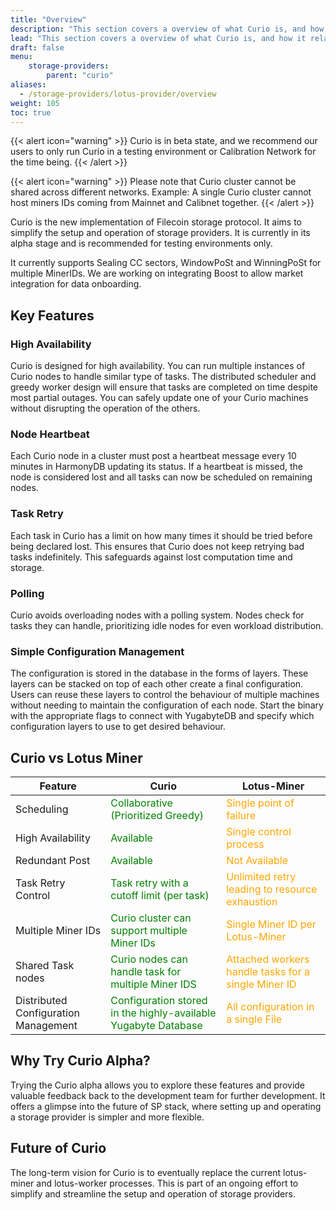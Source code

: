 ```yaml
---
title: "Overview"
description: "This section covers a overview of what Curio is, and how it relates to the Lotus-Miner"
lead: "This section covers a overview of what Curio is, and how it relates to the Lotus-Miner"
draft: false
menu:
    storage-providers:
        parent: "curio"
aliases:
  - /storage-providers/lotus-provider/overview
weight: 105
toc: true
---
```


{{< alert icon="warning" >}}
Curio is in beta state, and we recommend our users to only run Curio in a testing environment or Calibration Network for the time being.
{{< /alert >}}

{{< alert icon="warning" >}}
Please note that Curio cluster cannot be shared across different networks.
Example: A single Curio cluster cannot host miners IDs coming from Mainnet and Calibnet together.
{{< /alert >}}

Curio is the new implementation of Filecoin storage protocol. It aims to simplify the setup and operation of storage providers.
It is currently in its alpha stage and is recommended for testing environments only.

It currently supports Sealing CC sectors, WindowPoSt and WinningPoSt for multiple MinerIDs.
We are working on integrating Boost to allow market integration for data onboarding.

## Key Features

### High Availability
Curio is designed for high availability. You can run multiple instances of Curio nodes to handle similar type of tasks.
The distributed scheduler and greedy worker design will ensure that tasks are completed on time despite most partial outages.
You can safely update one of your Curio machines without disrupting the operation of the others.

### Node Heartbeat
Each Curio node in a cluster must post a heartbeat message every 10 minutes in HarmonyDB updating its status.
If a heartbeat is missed, the node is considered lost and all tasks can now be scheduled on remaining nodes.

### Task Retry
Each task in Curio has a limit on how many times it should be tried before being declared lost. This ensures that Curio does not keep retrying bad tasks indefinitely.
This safeguards against lost computation time and storage.

### Polling
Curio avoids overloading nodes with a polling system. Nodes check for tasks they can handle, prioritizing idle nodes for even workload distribution.

### Simple Configuration Management
The configuration is stored in the database in the forms of layers. These layers can be stacked on top of each other create a final configuration.
Users can reuse these layers to control the behaviour of multiple machines without needing to maintain the configuration of each node.
Start the binary with the appropriate flags to connect with YugabyteDB and specify which configuration layers to use to get desired behaviour.

## Curio vs Lotus Miner

| Feature                              | Curio                                                                                           | Lotus-Miner                                                                           |
|--------------------------------------|-------------------------------------------------------------------------------------------------|---------------------------------------------------------------------------------------|
| Scheduling                           | <span style="color:green">Collaborative (Prioritized Greedy)</span>                                      | <span style="color:orange">Single point of failure</span>                             |
| High Availability                    | <span style="color:green">Available</span>                                                      | <span style="color:orange">Single control process</span>                              |
| Redundant Post                       | <span style="color:green">Available</span>                                                      | <span style="color:orange">Not Available</span>                                       |
| Task Retry Control                   | <span style="color:green">Task retry with a cutoff limit (per task)</span>                      | <span style="color:orange">Unlimited retry leading to resource exhaustion</span>      |
| Multiple Miner IDs                   | <span style="color:green">Curio cluster can support multiple Miner IDs</span>                   | <span style="color:orange">Single Miner ID per Lotus-Miner</span>                     |
| Shared Task nodes                    | <span style="color:green">Curio nodes can handle task for multiple Miner IDS</span>             | <span style="color:orange">Attached workers handle tasks for a single Miner ID</span> |
| Distributed Configuration Management | <span style="color:green">Configuration stored in the highly-available Yugabyte Database</span> | <span style="color:orange">All configuration in a single File</span>                  |

## Why Try Curio Alpha?
Trying the Curio alpha allows you to explore these features and provide valuable feedback back to the development team for further development.
It offers a glimpse into the future of SP stack, where setting up and operating a storage provider is simpler and more flexible.

## Future of Curio
The long-term vision for Curio is to eventually replace the current lotus-miner and lotus-worker processes.
This is part of an ongoing effort to simplify and streamline the setup and operation of storage providers.
